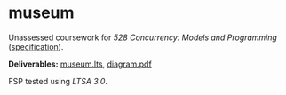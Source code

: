# museum

Unassessed coursework for _528 Concurrency: Models and Programming_ ([specification](spec.pdf)).

__Deliverables:__ [museum.lts](museum.lts), [diagram.pdf](diagram.pdf)

FSP tested using _LTSA 3.0_.
